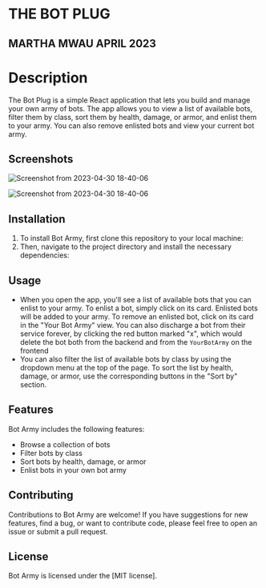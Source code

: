 # THE BOT PLUG
## MARTHA MWAU APRIL 2023

# Description
The Bot Plug is a simple React application that lets you build and manage your own army of bots. The app allows you to view a list of available bots, filter them by class, sort them by health, damage, or armor, and enlist them to your army. You can also remove enlisted bots and view your current bot army.

## Screenshots 
![Screenshot from 2023-04-30 18-40-06](https://user-images.githubusercontent.com/115712038/235362453-e1154d01-2a7f-47e6-98f8-5ccf3e33b718.png)

![Screenshot from 2023-04-30 18-40-06](https://user-images.githubusercontent.com/115712038/235362480-222c2304-7341-41cf-95f9-e7406f2c9d58.png)


## Installation

1. To install Bot Army, first clone this repository to your local machine:
2. Then, navigate to the project directory and install the necessary dependencies:

## Usage
- When you open the app, you'll see a list of available bots that you can enlist to your army. To enlist a bot, simply click on its card. Enlisted bots will be added to your army. To remove an enlisted bot, click on its card in the "Your Bot Army" view. You can also discharge a bot from their service forever, by clicking the red button marked "x", which would delete the bot both from the backend and from the `YourBotArmy` on the frontend
- You can also filter the list of available bots by class by using the dropdown menu at the top of the page. To sort the list by health, damage, or armor, use the corresponding buttons in the "Sort by" section.

## Features

Bot Army includes the following features:

- Browse a collection of bots
- Filter bots by class
- Sort bots by health, damage, or armor
- Enlist bots in your own bot army

## Contributing

Contributions to Bot Army are welcome! If you have suggestions for new features, find a bug, or want to contribute code, please feel free to open an issue or submit a pull request.

## License

Bot Army is licensed under the [MIT license].